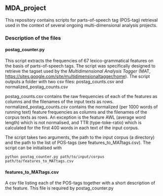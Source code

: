 ## MDA_project

This repository contains scripts for parts-of-speech tag (POS-tag) retrieval used in the context of several ongoing multi-dimensional analysis projects. 

### Description of the files

#### postag_counter.py

This script extracts the frequencies of 67 lexico-grammatical features on the basis of parts-of-speech tags. The script was specifically designed to retrieve the tagset used by the *Multidimensional Analysis Tagger* (MAT, https://sites.google.com/site/multidimensionaltagger/home). The script outputs a folder with two csv files: postag_counts.csv and normalized_postag_counts.csv

postag_counts.csv contains the raw frequencies of each of the features as columns and the filenames of the input texts as rows. normalized_postag_counts.csv contains the normalized (per 1000 words of running text) feature frequencies as columns and the filenames of the corpus texts as rows. An exception is the feature AWL (average word length) which is not normalised, and TTR (type-toke-ratio) which is calculated for the first 400 words in each text of the input corpus.

The script takes two arguments, the path to the input corpus (a directory) and the path to the list of POS-tags (see features_to_MATtags.csv). The script can be initialised with
  
    python postag_counter.py path/to/input/corpus path/to/features_to_MATtags.csv


#### features_to_MATtags.csv

A csv file listing each of the POS-tags together with a short description of the feature. This file is required by postag_counter.py
